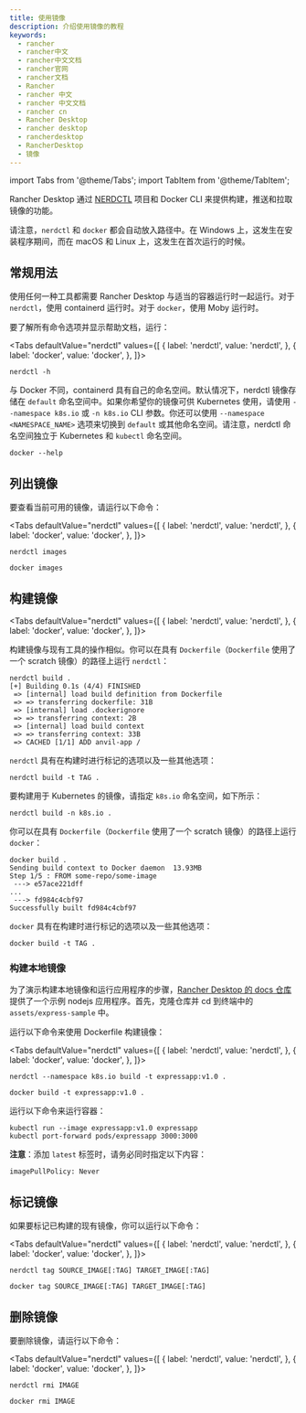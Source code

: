 ```yaml
---
title: 使用镜像
description: 介绍使用镜像的教程
keywords:
  - rancher
  - rancher中文
  - rancher中文文档
  - rancher官网
  - rancher文档
  - Rancher
  - rancher 中文
  - rancher 中文文档
  - rancher cn
  - Rancher Desktop
  - rancher desktop
  - rancherdesktop
  - RancherDesktop
  - 镜像
---
```


import Tabs from '@theme/Tabs';
import TabItem from '@theme/TabItem';

Rancher Desktop 通过 [NERDCTL](https://github.com/containerd/nerdctl) 项目和 Docker CLI 来提供构建，推送和拉取镜像的功能。

请注意，`nerdctl` 和 `docker` 都会自动放入路径中。在 Windows 上，这发生在安装程序期间，而在 macOS 和 Linux 上，这发生在首次运行的时候。

## 常规用法

使用任何一种工具都需要 Rancher Desktop 与适当的容器运行时一起运行。对于 `nerdctl`，使用 containerd 运行时。对于 `docker`，使用 Moby 运行时。

要了解所有命令选项并显示帮助文档，运行：

<Tabs
defaultValue="nerdctl"
values={[
{ label: 'nerdctl', value: 'nerdctl', },
{ label: 'docker', value: 'docker', },
]}>
<TabItem value="nerdctl">

```console
nerdctl -h
```

与 Docker 不同，containerd 具有自己的命名空间。默认情况下，nerdctl 镜像存储在 `default` 命名空间中。如果你希望你的镜像可供 Kubernetes 使用，请使用 `--namespace k8s.io` 或 `-n k8s.io` CLI 参数。你还可以使用 `--namespace <NAMESPACE_NAME>` 选项来切换到 `default` 或其他命名空间。请注意，nerdctl 命名空间独立于 Kubernetes 和 `kubectl` 命名空间。

</TabItem>
  <TabItem value="docker">

```console
docker --help
```
</TabItem>
</Tabs>

## 列出镜像

要查看当前可用的镜像，请运行以下命令：

<Tabs
defaultValue="nerdctl"
values={[
{ label: 'nerdctl', value: 'nerdctl', },
{ label: 'docker', value: 'docker', },
]}>
<TabItem value="nerdctl">

```console
nerdctl images
```
</TabItem>
  <TabItem value="docker">

```console
docker images
```
</TabItem>
</Tabs>

## 构建镜像

<Tabs
defaultValue="nerdctl"
values={[
{ label: 'nerdctl', value: 'nerdctl', },
{ label: 'docker', value: 'docker', },
]}>
<TabItem value="nerdctl">

构建镜像与现有工具的操作相似。你可以在具有 `Dockerfile`（`Dockerfile` 使用了一个 scratch 镜像）的路径上运行 `nerdctl`：

```console
nerdctl build .
[+] Building 0.1s (4/4) FINISHED
 => [internal] load build definition from Dockerfile
 => => transferring dockerfile: 31B
 => [internal] load .dockerignore
 => => transferring context: 2B
 => [internal] load build context
 => => transferring context: 33B
 => CACHED [1/1] ADD anvil-app /
```

`nerdctl` 具有在构建时进行标记的选项以及一些其他选项：

```console
nerdctl build -t TAG .
```

要构建用于 Kubernetes 的镜像，请指定 `k8s.io` 命名空间，如下所示：
```console
nerdctl build -n k8s.io .
```

</TabItem>
  <TabItem value="docker">

你可以在具有 `Dockerfile`（`Dockerfile` 使用了一个 scratch 镜像）的路径上运行 `docker`：

```console
docker build .
Sending build context to Docker daemon  13.93MB
Step 1/5 : FROM some-repo/some-image
 ---> e57ace221dff
...
 ---> fd984c4cbf97
Successfully built fd984c4cbf97
```

`docker` 具有在构建时进行标记的选项以及一些其他选项：

```console
docker build -t TAG .
```
</TabItem>
</Tabs>

### 构建本地镜像

为了演示构建本地镜像和运行应用程序的步骤，[Rancher Desktop 的 docs 仓库](https://github.com/rancher-sandbox/docs.rancherdesktop.io.git)提供了一个示例 nodejs 应用程序。首先，克隆仓库并 cd 到终端中的 `assets/express-sample` 中。

运行以下命令来使用 Dockerfile 构建镜像：

<Tabs
defaultValue="nerdctl"
values={[
{ label: 'nerdctl', value: 'nerdctl', },
{ label: 'docker', value: 'docker', },
]}>
<TabItem value="nerdctl">

```
nerdctl --namespace k8s.io build -t expressapp:v1.0 .
```

</TabItem>
  <TabItem value="docker">

```
docker build -t expressapp:v1.0 .
```

</TabItem>
</Tabs>

运行以下命令来运行容器：

```
kubectl run --image expressapp:v1.0 expressapp
kubectl port-forward pods/expressapp 3000:3000
```

**注意**：添加 `latest` 标签时，请务必同时指定以下内容：
```
imagePullPolicy: Never
```

## 标记镜像

如果要标记已构建的现有镜像，你可以运行以下命令：

<Tabs
defaultValue="nerdctl"
values={[
{ label: 'nerdctl', value: 'nerdctl', },
{ label: 'docker', value: 'docker', },
]}>
<TabItem value="nerdctl">

```console
nerdctl tag SOURCE_IMAGE[:TAG] TARGET_IMAGE[:TAG]
```
</TabItem>
  <TabItem value="docker">

```console
docker tag SOURCE_IMAGE[:TAG] TARGET_IMAGE[:TAG]
```
</TabItem>
</Tabs>

## 删除镜像

要删除镜像，请运行以下命令：

<Tabs
defaultValue="nerdctl"
values={[
{ label: 'nerdctl', value: 'nerdctl', },
{ label: 'docker', value: 'docker', },
]}>
<TabItem value="nerdctl">

```console
nerdctl rmi IMAGE
```
</TabItem>
  <TabItem value="docker">

```console
docker rmi IMAGE
```
</TabItem>
</Tabs>
